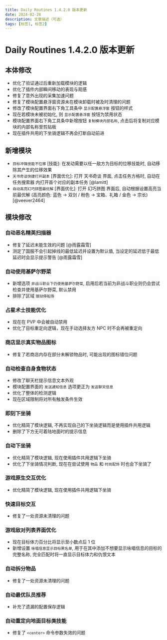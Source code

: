 ```yaml
---
title: Daily Routines 1.4.2.0 版本更新
date: 2024-02-28
description: 文章描述（可选）
tags: [标签1, 标签2]
---
```


# Daily Routines 1.4.2.0 版本更新

## 本体修改
- 优化了验证通过后重新加载模块的逻辑
- 优化了插件内部瞬间移动的表现与观感
- 修复了意外出现的采集加速问题
- 修复了模块配置悬浮窗资源未在模块卸载时被及时清理的问题
- 修改了模块配置界面右下角工具条中 `显示配置悬浮窗` 按钮的样式
- 现在若模块未被初始化, 则 `显示配置悬浮窗` 按钮为禁用状态
- 模块配置界面右下角工具条中新增按钮 `复制模块内部名称`, 点击后将复制对应模块的内部名称至剪贴板
- 现在插件共用的下坐骑逻辑不再会打断自动前进

## 新增模块
- `目标冲锋技能不位移` [技能]: 在发动需要以任一敌方为目标的位移技能时, 自动移除其产生的位移效果
- `天书奇谈快捷打开副本` [界面优化]: 打开 天书奇谈 界面, 点击任务方格时, 自动在 任务搜索器 内打开首个对应的副本任务 [@lamitt]
- `自动高亮幻巧拼图最优解` [界面优化]: 打开 幻巧拼图 界面后, 自动根据设置高亮当前最优解 (高亮颜色: 蓝色 → 双剑 / 粉色 → 宝箱、礼箱 / 金色 → 宗长) [@veever2464]

## 模块修改
### 自动恶名精英扫描器
- 修复了延迟未能生效的问题 [@雨露霜雪]
- 测定了国服不会引起掉线的最低延迟并设置为默认值, 当设定的延迟低于最低延迟时会显示提示警告 [@雨露霜雪]
### 自动使用基萨尔野菜
- 新增选项 `非战斗职业下仍使用基萨尔野菜`, 启用后若当前为非战斗职业则仍会尝试检查并使用基萨尔野菜, 默认禁用
- 排除了区域 `狼狱停船场`
### 占星术士技能优化
- 现在在 PVP 中会被自动禁用
- 优化了目标重定向逻辑，现在手动选择友方 NPC 时不会再被重定向
### 商店显示真实物品图标
- 修复了若商店内存在部分未解锁物品时, 可能出现的图标错位问题
### 自动检查自身食物状态
- 修改了聊天栏提示信息文本外观
- 模块配置界面的 `发送通知信息` 选项更正为 `发送聊天信息`
- 优化了整体的检测逻辑
- 现在区域限制将对所有触发条件生效
### 即刻下坐骑
- 优化精简了模块逻辑, 不再实现自己的下坐骑逻辑而是使用插件共用逻辑
- 删除了下方无可着陆地面时的提示信息
### 自动下坐骑
- 优化精简了模块逻辑, 现在使用插件共用逻辑下坐骑
- 优化了下坐骑情况判断, 现在在尝试使用 `物品` 和 `时尚配饰` 时也会下坐骑了
### 游戏原生交互优化
- 优化精简了模块逻辑, 现在使用插件共用逻辑下坐骑
### 快速目标交互
- 修复了一处资源未清理的问题
### 游戏敌对列表界面优化
- 现在目标体力百分比将显示至小数点后 1 位
- 新增设置 `咏唱信息显示目标黑名单`, 用于在其中添加不想要显示咏唱信息的目标的完整名称, 完全匹配时将一直显示目标体力和仇恨文本
### 自动拆分物品
- 修复了一处资源未清理的问题
### 自动最优队员推荐
- 补充了遗漏的配置保存逻辑
### 自动重定向地面目标类技能
- 修复了 `<center>` 命令参数失效的问题